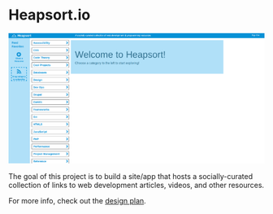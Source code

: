 # Heapsort.io

![Heapsort.io screenshot](https://raw.githubusercontent.com/whastings/heapsort.io/master/docs/heapsort_screenshot.png)

The goal of this project is to build a site/app that hosts a socially-curated
collection of links to web development articles, videos, and other resources.

For more info, check out the
[design plan](https://github.com/whastings/heapsort.io/tree/master/docs/design).
